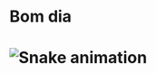 <h1>Bom dia<h1>

![Snake animation](https://github.com/Lucaseduardomueller/Lucaseduardomueller/blob/output/github-contribution-grid-snake.svg)


